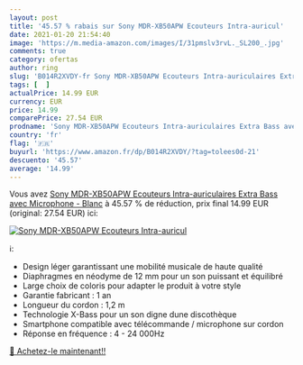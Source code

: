 ```yaml
---
layout: post
title: '45.57 % rabais sur Sony MDR-XB50APW Ecouteurs Intra-auricul'
date: 2021-01-20 21:54:40
image: 'https://m.media-amazon.com/images/I/31pmslv3rvL._SL200_.jpg'
comments: true
category: ofertas
author: ring
slug: 'B014R2XVDY-fr Sony MDR-XB50APW Ecouteurs Intra-auriculaires Extra Bass...'
tags: [  ]
actualPrice: 14.99 EUR
currency: EUR
price: 14.99
comparePrice: 27.54 EUR
prodname: 'Sony MDR-XB50APW Ecouteurs Intra-auriculaires Extra Bass avec Microphone - Blanc'
country: 'fr'
flag: '🇫🇷'
buyurl: 'https://www.amazon.fr/dp/B014R2XVDY/?tag=tolees0d-21'
descuento: '45.57'
average: '14.99'
---
```


Vous avez [Sony MDR-XB50APW Ecouteurs Intra-auriculaires Extra Bass avec Microphone - Blanc](https://www.amazon.fr/dp/B014R2XVDY/?tag=tolees0d-21)  à  45.57 % de réduction, prix final  14.99 EUR (original: 27.54 EUR) ici:

[![Sony MDR-XB50APW Ecouteurs Intra-auricul](https://m.media-amazon.com/images/I/31pmslv3rvL._SL200_.jpg)](https://www.amazon.fr/dp/B014R2XVDY/?tag=tolees0d-21)

ℹ️:

- Design léger garantissant une mobilité musicale de haute qualité
- Diaphragmes en néodyme de 12 mm pour un son puissant et équilibré
- Large choix de coloris pour adapter le produit à votre style
- Garantie fabricant : 1 an
- Longueur du cordon : 1,2 m
- Technologie X-Bass pour un son digne dune discothèque
- Smartphone compatible avec télécommande / microphone sur cordon
- Réponse en fréquence : 4 - 24 000Hz

[🛒 Achetez-le maintenant!!](https://www.amazon.fr/dp/B014R2XVDY/?tag=tolees0d-21)
